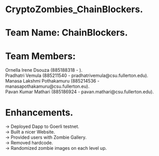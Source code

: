 # CryptoZombies_ChainBlockers. <br />
<h1>Team Name: ChainBlockers. <br /></h1>
  
<h1>Team Members:<br /></h1>
Ornella Irene Dsouza        (885188318 - ). <br />
Pradhatri Vemula            (885211540 - pradhatrivemula@csu.fullerton.edu). <br />
Manasa Lakshmi Pothakamuru  (885214536 - manasapothakamuru@csu.fullerton.eu). <br />
Pavan Kumar Mathari         (885186924 - pavan.mathari@csu.fullerton.edu). <br />
   

<h1>Enhancements. <br /> </h1>
  
-> Deployed Dapp to Goerli testnet. <br />
-> Built a nicer Website. <br />
-> Provided users with Zombie Gallery. <br />
-> Removed hardcode<cryptoZombieAddress>. <br />
-> Randomized zombie images on each level up. <br />
<br />
